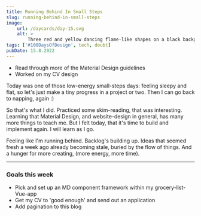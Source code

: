 ```yaml
---
title: Running Behind In Small Steps
slug: running-behind-in-small-steps
image:
    url: /daycards/day-15.svg
    alt: >
        Three red and yellow dancing flame-like shapes on a black background extending upwards towards a purple circle with the text '100 Days of Design, Day 15'.
tags: ['#100DaysOfDesign', tech, doubt]
pubDate: 15.8.2022
---
```


-   Read through more of the Material Design guidelines
-   Worked on my CV design

Today was one of those low-energy small-steps days: feeling sleepy and flat, so let's just make a tiny progress in a project or two. Then I can go back to napping, again :)

So that's what I did. Practiced some skim-reading, that was interesting. Learning that Material Design, and website-design in general, has many more things to teach me. But I felt today, that it's time to build and implement again. I will learn as I go.

Feeling like I'm running behind. Backlog's building up. Ideas that seemed fresh a week ago already becoming stale, buried by the flow of things. And a hunger for more creating, (more energy, more time).

---

### Goals this week

-   Pick and set up an MD component framework within my grocery-list-Vue-app
-   Get my CV to 'good enough' and send out an application
-   Add pagination to this blog
